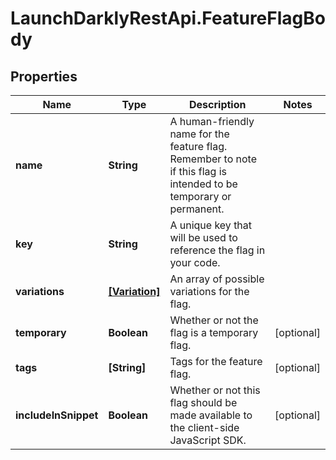 # LaunchDarklyRestApi.FeatureFlagBody

## Properties
Name | Type | Description | Notes
------------ | ------------- | ------------- | -------------
**name** | **String** | A human-friendly name for the feature flag. Remember to note if this flag is intended to be temporary or permanent. | 
**key** | **String** | A unique key that will be used to reference the flag in your code. | 
**variations** | [**[Variation]**](Variation.md) | An array of possible variations for the flag. | 
**temporary** | **Boolean** | Whether or not the flag is a temporary flag. | [optional] 
**tags** | **[String]** | Tags for the feature flag. | [optional] 
**includeInSnippet** | **Boolean** | Whether or not this flag should be made available to the client-side JavaScript SDK. | [optional] 


